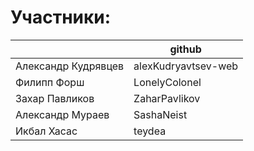 # Участники:

|  | github |
| ------ | ------ |
| Александр Кудрявцев | alexKudryavtsev-web |
| Филипп Форш | LonelyColonel |
| Захар Павликов | ZaharPavlikov |
| Александр Мураев | SashaNeist |
| Икбал Хасас | teydea |
